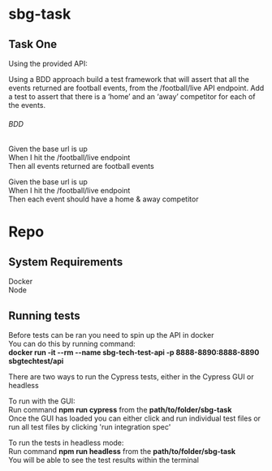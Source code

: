 # sbg-task
## Task One
Using the provided API:<br />

Using a BDD approach build a test framework that will assert that all the events returned are football events, from the /football/live API endpoint.
Add a test to assert that there is a ‘home’ and an ‘away’ competitor for each of the events.


###### BDD
Given the base url is up<br />
When I hit the /football/live endpoint<br />
Then all events returned are football events<br />

Given the base url is up<br />
When I hit the /football/live endpoint<br />
Then each event should have a home & away competitor<br />

# Repo
## System Requirements
Docker<br />
Node<br />

## Running tests
Before tests can be ran you need to spin up the API in docker<br />
You can do this by running command:<br /> 
**docker run -it --rm --name sbg-tech-test-api -p 8888-8890:8888-8890 sbgtechtest/api**

There are two ways to run the Cypress tests, either in the Cypress GUI or headless

To run with the GUI:<br />
Run command **npm run cypress** from the **path/to/folder/sbg-task**<br />
Once the GUI has loaded you can either click and run individual test files or run all test files by clicking 'run integration spec'<br />

To run the tests in headless mode:<br />
Run command **npm run headless** from the **path/to/folder/sbg-task** <br />
You will be able to see the test results within the terminal<br />

